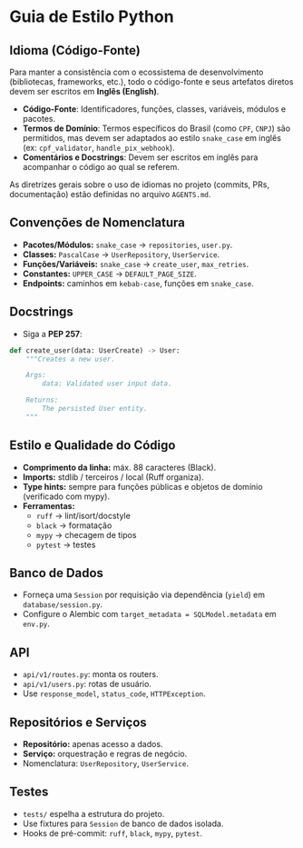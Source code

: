 # Guia de Estilo Python

## Idioma (Código-Fonte)

Para manter a consistência com o ecossistema de desenvolvimento (bibliotecas, frameworks, etc.), todo o código-fonte e seus artefatos diretos devem ser escritos em **Inglês (English)**.

- **Código-Fonte**: Identificadores, funções, classes, variáveis, módulos e pacotes.
- **Termos de Domínio**: Termos específicos do Brasil (como `CPF`, `CNPJ`) são permitidos, mas devem ser adaptados ao estilo `snake_case` em inglês (ex: `cpf_validator`, `handle_pix_webhook`).
- **Comentários e Docstrings**: Devem ser escritos em inglês para acompanhar o código ao qual se referem.

As diretrizes gerais sobre o uso de idiomas no projeto (commits, PRs, documentação) estão definidas no arquivo `AGENTS.md`.

## Convenções de Nomenclatura
- **Pacotes/Módulos:** `snake_case` → `repositories`, `user.py`.
- **Classes:** `PascalCase` → `UserRepository`, `UserService`.
- **Funções/Variáveis:** `snake_case` → `create_user`, `max_retries`.
- **Constantes:** `UPPER_CASE` → `DEFAULT_PAGE_SIZE`.
- **Endpoints:** caminhos em `kebab-case`, funções em `snake_case`.

## Docstrings
- Siga a **PEP 257**:

```python
def create_user(data: UserCreate) -> User:
    """Creates a new user.

    Args:
        data: Validated user input data.

    Returns:
        The persisted User entity.
    """
```

## Estilo e Qualidade do Código
- **Comprimento da linha:** máx. 88 caracteres (Black).
- **Imports:** stdlib / terceiros / local (Ruff organiza).
- **Type hints:** sempre para funções públicas e objetos de domínio (verificado com mypy).
- **Ferramentas:**
  - `ruff` → lint/isort/docstyle
  - `black` → formatação
  - `mypy` → checagem de tipos
  - `pytest` → testes

## Banco de Dados
- Forneça uma `Session` por requisição via dependência (`yield`) em `database/session.py`.
- Configure o Alembic com `target_metadata = SQLModel.metadata` em `env.py`.

## API
- `api/v1/routes.py`: monta os routers.
- `api/v1/users.py`: rotas de usuário.
- Use `response_model`, `status_code`, `HTTPException`.

## Repositórios e Serviços
- **Repositório:** apenas acesso a dados.
- **Serviço:** orquestração e regras de negócio.
- Nomenclatura: `UserRepository`, `UserService`.

## Testes
- `tests/` espelha a estrutura do projeto.
- Use fixtures para `Session` de banco de dados isolada.
- Hooks de pré-commit: `ruff`, `black`, `mypy`, `pytest`.
